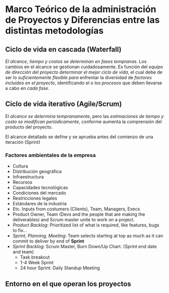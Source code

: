# Marco Teórico de la administración de Proyectos y Diferencias entre las distintas metodologías
## Ciclo de vida en cascada (Waterfall)
*El alcance, tiempo y costos se determinan en fases tempranas*. Los cambios en el alcance se gestionan cuidadosamente.
Es función del *equipo de dirección del proyecto determinar el mejor ciclo de vida*, el cual debe de ser lo *suficientemente flexible para* enfrentar la diversidad de *factores incluidos en el proyecto*, identificando el o los *procesos* que deben llevarse a cabo en *cada fase*.

## Ciclo de vida iterativo (Agile/Scrum)

El *alcance se determina tempranamente*, pero las *estimaciones de tiempo y costo se modifican periódicamente*, conforme aumenta la comprensión del producto del proyecto.

El alcance detallado se define y se aprueba antes del comienzo de una iteración (Sprint)

### Factores ambientales de la empresa
- Cultura
- Distribución geográfica
- Infraestructura
- Recursos
- Capacidades tecnológicas
- Condiciones del mercado
- Restricciones legales
- Estándares de la industria
- Etc.
Inputs from costumers (Clients), Team, Managers, Execs
- Product Owner, Team (Devs and the people that are making the deliverables) and Scrum master unite to work on a project.
- *Product Backlog*: Prioritized list of what is required, like features, bugs to fix...
- *Sprint, Planning, Meeting*: Team selects starting at top as much as it can commit to deliver by end of **Sprint**
- *Sprint Backlog*: Scrum Master, Burn Down/Up Chart. (Sprint end date and team)
	- Task breakout
	- 1-4 Week Sprint
	- 24 hour Sprint: Daily Standup Meeting
## Entorno en el que operan los proyectos
